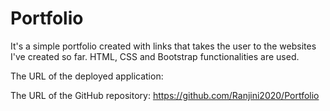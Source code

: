 # Portfolio
It's a simple portfolio created with links that takes the user to the websites I've created so far.
HTML, CSS and Bootstrap functionalities are used. 

The URL of the deployed application: 

The URL of the GitHub repository: https://github.com/Ranjini2020/Portfolio

